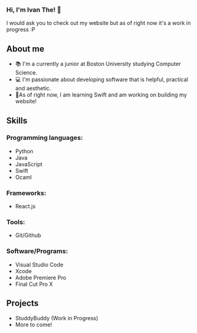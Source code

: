 ### Hi, I'm Ivan The! 👋

I would ask you to check out my website but as of right now it's a work in progress :P

## About me 
- 📚 I'm a currently a junior at Boston University studying Computer Science.
- 💻 I'm passionate about developing software that is helpful, practical and aesthetic.
- 📱As of right now, I am learning Swift and am working on building my website!

## Skills
### Programming languages:
- Python
- Java
- JavaScript
- Swift
- Ocaml

### Frameworks:
- React.js

### Tools:
- Git/Github

### Software/Programs:
- Visual Studio Code
- Xcode
- Adobe Premiere Pro
- Final Cut Pro X

## Projects
- StuddyBuddy (Work in Progress)
- More to come!
